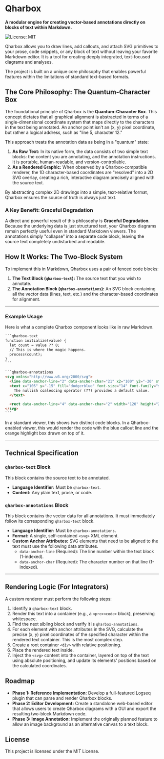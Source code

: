 # Qharbox

**A modular engine for creating vector-based annotations directly on blocks of text within Markdown.**

[![License: MIT](https://img.shields.io/badge/License-MIT-yellow.svg)](https://opensource.org/licenses/MIT)

Qharbox allows you to draw lines, add callouts, and attach SVG primitives to your prose, code snippets, or any block of text without leaving your favorite Markdown editor. It is a tool for creating deeply integrated, text-focused diagrams and analyses.

The project is built on a unique core philosophy that enables powerful features within the limitations of standard text-based formats.

## The Core Philosophy: The Quantum-Character Box

The foundational principle of Qharbox is the **Quantum-Character Box**. This concept dictates that all graphical alignment is abstracted in terms of a single-dimensional coordinate system that maps directly to the characters in the text being annotated. An anchor point isn't an (x, y) pixel coordinate, but rather a logical address, such as "line 5, character 12."

This approach treats the annotation data as being in a "quantum" state:

1.  **As Raw Text:** In its native form, the data consists of two simple text blocks: the content you are annotating, and the annotation instructions. It is portable, human-readable, and version-controllable.
2.  **As a Rendered Graphic:** When observed by a Qharbox-compatible renderer, the 1D character-based coordinates are "resolved" into a 2D SVG overlay, creating a rich, interactive diagram precisely aligned with the source text.

By abstracting complex 2D drawings into a simple, text-relative format, Qharbox ensures the source of truth is always just text.

### A Key Benefit: Graceful Degradation

A direct and powerful result of this philosophy is **Graceful Degradation**. Because the underlying data is just structured text, your Qharbox diagrams remain perfectly useful even in standard Markdown viewers. The annotations simply "collapse" into a separate code block, leaving the source text completely undisturbed and readable.

## How It Works: The Two-Block System

To implement this in Markdown, Qharbox uses a pair of fenced code blocks:

1.  **The Text Block (`qharbox-text`):** The source text that you wish to annotate.
2.  **The Annotation Block (`qharbox-annotations`):** An SVG block containing all the vector data (lines, text, etc.) and the character-based coordinates for alignment.

---

### Example Usage

Here is what a complete Qharbox component looks like in raw Markdown.

```markdown
​```qharbox-text
function initialize(value) {
  let count = value ?? 0;
  // This is where the magic happens.
  process(count);
}
​```

​```qharbox-annotations
<svg xmlns="http://www.w3.org/2000/svg">
  <line data-anchor-line="2" data-anchor-char="21" x2="100" y2="-20" stroke="dodgerblue" stroke-width="2"/>
  <text x="105" y="-15" fill="dodgerblue" font-size="14" font-family="sans-serif">
    The nullish coalescing operator (??) provides a default value.
  </text>
  
  <rect data-anchor-line="4" data-anchor-char="2" width="120" height="20" fill="rgba(255, 165, 0, 0.3)" stroke="orange" stroke-width="1.5" />
</svg>
​```
```

In a standard viewer, this shows two distinct code blocks. In a Qharbox-enabled viewer, this would render the code with the blue callout line and the orange highlight box drawn on top of it.



---

## Technical Specification

### `qharbox-text` Block

This block contains the source text to be annotated.

* **Language Identifier:** Must be `qharbox-text`.
* **Content:** Any plain text, prose, or code.

### `qharbox-annotations` Block

This block contains the vector data for all annotations. It must immediately follow its corresponding `qharbox-text` block.

* **Language Identifier:** Must be `qharbox-annotations`.
* **Format:** A single, self-contained `<svg>` XML element.
* **Custom Anchor Attributes:** SVG elements that need to be aligned to the text must use the following data attributes.
    * `data-anchor-line` (Required): The line number within the text block (1-indexed).
    * `data-anchor-char` (Required): The character number on that line (1-indexed).

---

## Rendering Logic (For Integrators)

A custom renderer must perform the following steps:

1.  Identify a `qharbox-text` block.
2.  Render this text into a container (e.g., a `<pre><code>` block), preserving whitespace.
3.  Find the next sibling block and verify it is `qharbox-annotations`.
4.  For each element with anchor attributes in the SVG, calculate the precise (x, y) pixel coordinates of the specified character within the rendered text container. This is the most complex step.
5.  Create a root container `<div>` with relative positioning.
6.  Place the rendered text inside.
7.  Inject the `<svg>` content into the container, layered on top of the text using absolute positioning, and update its elements' positions based on the calculated coordinates.

## Roadmap

* **Phase 1: Reference Implementation:** Develop a full-featured Logseq plugin that can parse and render Qharbox blocks.
* **Phase 2: Editor Development:** Create a standalone web-based editor that allows users to create Qharbox diagrams with a GUI and export the resulting two-block Markdown code.
* **Phase 3: Image Annotation:** Implement the originally planned feature to allow an image background as an alternative canvas to a text block.

## License

This project is licensed under the MIT License.

